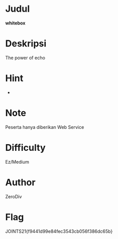 # Judul
**whitebox**

# Deskripsi
The power of echo

# Hint
-

# Note
Peserta hanya diberikan Web Service

# Difficulty
Ez/Medium

# Author
ZeroDiv

# Flag
JOINTS21{f9441d99e84fec3543cb056f386dc65b}